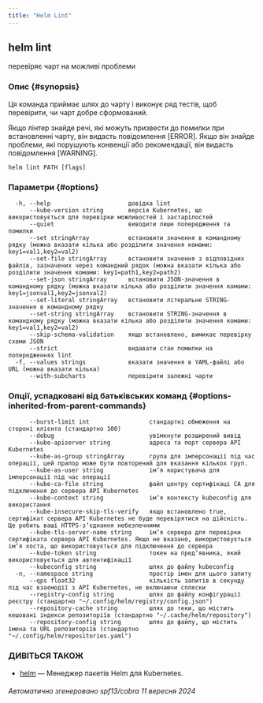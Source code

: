 ```yaml
---
title: "Helm Lint"
---
```


## helm lint

перевіряє чарт на можливі проблеми

### Опис {#synopsis}

Ця команда приймає шлях до чарту і виконує ряд тестів, щоб перевірити, чи чарт добре сформований.

Якщо лінтер знайде речі, які можуть призвести до помилки при встановленні чарту, він видасть повідомлення [ERROR]. Якщо він знайде проблеми, які порушують конвенції або рекомендації, він видасть повідомлення [WARNING].

```shell
helm lint PATH [flags]
```

### Параметри {#options}

```none
  -h, --help                      довідка lint
      --kube-version string       версія Kubernetes, що використовується для перевірки можливостей і застарілостей
      --quiet                     виводити лише попередження та помилки
      --set stringArray           встановити значення в командному рядку (можна вказати кілька або розділити значення комами: key1=val1,key2=val2)
      --set-file stringArray      встановити значення з відповідних файлів, зазначених через командний рядок (можна вказати кілька або розділити значення комами: key1=path1,key2=path2)
      --set-json stringArray      встановити JSON-значення в командному рядку (можна вказати кілька або розділити значення комами: key1=jsonval1,key2=jsonval2)
      --set-literal stringArray   встановити літеральне STRING-значення в командному рядку
      --set-string stringArray    встановити STRING-значення в командному рядку (можна вказати кілька або розділити значення комами: key1=val1,key2=val2)
      --skip-schema-validation    якщо встановлено, вимикає перевірку схеми JSON
      --strict                    видавати стан помилки на попередженнях lint
  -f, --values strings            вказати значення в YAML-файлі або URL (можна вказати кілька)
      --with-subcharts            перевірити залежні чарти
```

### Опції, успадковані від батьківських команд {#options-inherited-from-parent-commands}

```none
      --burst-limit int                 стандартні обмеження на стороні клієнта (стандартно 100)
      --debug                           увімкнути розширений вивід
      --kube-apiserver string           адреса та порт сервера API Kubernetes
      --kube-as-group stringArray       група для імперсонації під час операції, цей прапор може бути повторений для вказання кількох груп.
      --kube-as-user string             імʼя користувача для імперсонації під час операції
      --kube-ca-file string             файл центру сертифікаці СА для підключення до сервера API Kubernetes
      --kube-context string             імʼя контексту kubeconfig для використання
      --kube-insecure-skip-tls-verify   якщо встановлено true, сертифікат сервера API Kubernetes не буде перевірятися на дійсність. Це робить ваші HTTPS-зʼєднання небезпечними
      --kube-tls-server-name string     імʼя сервера для перевірки сертифіката сервера API Kubernetes. Якщо не вказано, використовується імʼя хоста, що використовується для підключення до сервера
      --kube-token string               токен на предʼявника, який використовується для автентифікації
      --kubeconfig string               шлях до файлу kubeconfig
  -n, --namespace string                простір імен для цього запиту
      --qps float32                     кількість запитів в секунду під час взаємодії з API Kubernetes, не включаючи сплески
      --registry-config string          шлях до файлу конфігурації реєстру (стандартно "~/.config/helm/registry/config.json")
      --repository-cache string         шлях до теки, що містить кешовані індекси репозиторіїв (стандартно "~/.cache/helm/repository")
      --repository-config string        шлях до файлу, що містить імена та URL репозиторіїв (стандартно "~/.config/helm/repositories.yaml")
```

### ДИВІТЬСЯ ТАКОЖ

* [helm](helm.md) — Менеджер пакетів Helm для Kubernetes.

###### Автоматично згенеровано spf13/cobra 11 вересня 2024
